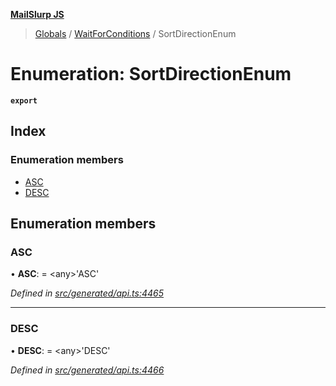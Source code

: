**[MailSlurp JS](../README.md)**

> [Globals](../README.md) / [WaitForConditions](../modules/waitforconditions.md) / SortDirectionEnum

# Enumeration: SortDirectionEnum

**`export`** 

## Index

### Enumeration members

* [ASC](waitforconditions.sortdirectionenum.md#asc)
* [DESC](waitforconditions.sortdirectionenum.md#desc)

## Enumeration members

### ASC

•  **ASC**:  = \<any>'ASC'

*Defined in [src/generated/api.ts:4465](https://github.com/mailslurp/mailslurp-client/blob/c83a162/src/generated/api.ts#L4465)*

___

### DESC

•  **DESC**:  = \<any>'DESC'

*Defined in [src/generated/api.ts:4466](https://github.com/mailslurp/mailslurp-client/blob/c83a162/src/generated/api.ts#L4466)*
